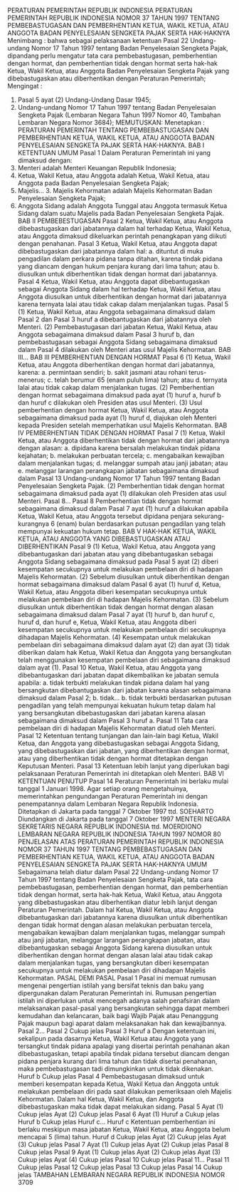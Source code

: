  PERATURAN PEMERINTAH REPUBLIK INDONESIA PERATURAN PEMERINTAH REPUBLIK INDONESIA NOMOR 37 TAHUN 1997 TENTANG PEMBEBASTUGASAN DAN PEMBERHENTIAN KETUA, WAKIL KETUA, ATAU ANGGOTA BADAN PENYELESAIAN SENGKETA PAJAK SERTA HAK-HAKNYA
Menimbang :
 bahwa sebagai pelaksanaan ketentuan Pasal 22 Undang-undang Nomor 17 Tahun 1997 tentang Badan Penyelesaian Sengketa Pajak, dipandang perlu mengatur tata cara pembebastugasan, pemberhentian dengan hormat, dan pemberhentian tidak dengan hormat serta hak-hak Ketua, Wakil Ketua, atau Anggota Badan Penyelesaian Sengketa Pajak yang dibebastugaskan atau diberhentikan dengan Peraturan Pemerintah;
Mengingat :

1. Pasal 5 ayat (2) Undang-Undang Dasar 1945;
2. Undang-undang Nomor 17 Tahun 1997 tentang Badan Penyelesaian Sengketa Pajak (Lembaran Negara Tahun 1997 Nomor 40, Tambahan Lembaran Negara Nomor 3684);
MEMUTUSKAN:
 Menetapkan : PERATURAN PEMERINTAH TENTANG PEMBEBASTUGASAN DAN PEMBERHENTIAN KETUA, WAKIL KETUA, ATAU ANGGOTA BADAN PENYELESAIAN SENGKETA PAJAK SERTA HAK-HAKNYA.
BAB I KETENTUAN UMUM
Pasal 1
Dalam Peraturan Pemerintah ini yang dimaksud dengan:
1. Menteri adalah Menteri Keuangan Republik Indonesia;
2. Ketua, Wakil Ketua, atau Anggota adalah Ketua, Wakil Ketua, atau Anggota pada Badan Penyelesaian Sengketa Pajak;
3. Majelis… 3. Majelis Kehormatan adalah Majelis Kehormatan Badan Penyelesaian Sengketa Pajak;
4. Anggota Sidang adalah Anggota Tunggal atau Anggota termasuk Ketua Sidang dalam suatu Majelis pada Badan Penyelesaian Sengketa Pajak.
BAB II PEMBEBESTUGASAN
Pasal 2
Ketua, Wakil Ketua, atau Anggota dibebastugaskan dari jabatannya dalam hal terhadap Ketua, Wakil Ketua, atau Anggota dimaksud dikeluarkan perintah penangkapan yang diikuti dengan penahanan.
Pasal 3
Ketua, Wakil Ketua, atau Anggota dapat dibebastugaskan dari jabatannya dalam hal:
a. dituntut di muka pengadilan dalam perkara pidana tanpa ditahan, karena tindak pidana yang diancam dengan hukum penjara kurang dari lima tahun; atau
b. diusulkan untuk diberhentikan tidak dengan hormat dari jabatannya.
Pasal 4
Ketua, Wakil Ketua, atau Anggota dapat dibebantugaskan sebagai Anggota Sidang dalam hal terhadap Ketua, Wakil Ketua, atau Anggota diusulkan untuk diberhentikan dengan hormat dari jabatannya karena ternyata lalai atau tidak cakap dalam menjalankan tugas.
Pasal 5
(1) Ketua, Wakil Ketua, atau Anggota sebagaimana dimaksud dalam Pasal 2 dan Pasal 3 huruf a dibebantugaskan dari jabatannya oleh Menteri.
(2) Pembebastugasan dari jabatan Ketua, Wakil Ketua, atau Anggota sebagaimana dimaksud dalam Pasal 3 huruf b, dan pembebastugasan sebagai Anggota Sidang sebagaimana dimaksud dalam Pasal 4 dilakukan oleh Menteri atas usul Majelis Kehormatan. BAB III…
BAB III PEMBERHENTIAN DENGAN HORMAT
Pasal 6
(1) Ketua, Wakil Ketua, atau Anggota diberhentikan dengan hormat dari jabatannya, karena:
a. permintaan sendiri;
b. sakit jasmani atau rohani terus-menerus;
c. telah berumur 65 (enam puluh lima) tahun; atau
d. ternyata lalai atau tidak cakap dalam menjalankan tugas.
(2) Pemberhentian dengan hormat sebagaimana dimaksud pada ayat (1) huruf a, huruf b dan huruf c dilakukan oleh Presiden atas usul Menteri.
(3) Usul pemberhentian dengan hormat Ketua, Wakil Ketua, atau Anggota sebagaimana dimaksud pada ayat (1) huruf d, diajukan oleh Menteri kepada Presiden setelah memperhatikan usul Majelis Kehormatan.
BAB IV PEMBERHENTIAN TIDAK DENGAN HORMAT
Pasal 7
(1) Ketua, Wakil Ketua, atau Anggota diberhentikan tidak dengan hormat dari jabatannya dengan alasan:
a. dipidana karena bersalah melakukan tindak pidana kejahatan;
b. melakukan perbuatan tercela;
c. mengabaikan kewajiban dalam menjalankan tugas;
d. melanggar sumpah atau janji jabatan; atau
e. melanggar larangan perangkapan jabatan sebagaimana dimaksud dalam Pasal 13 Undang-undang Nomor 17 Tahun 1997 tentang Badan Penyelesaian Sengketa Pajak.
(2) Pemberhentian tidak dengan hormat sebagaimana dimaksud pada ayat (1) dilakukan oleh Presiden atas usul Menteri. Pasal 8…
Pasal 8
Pemberhentian tidak dengan hormat sebagaimana dimaksud dalam Pasal 7 ayat (1) huruf a dilakukan apabila Ketua, Wakil Ketua, atau Anggota tersebut dipidana penjara sekurang-kurangnya 6 (enam) bulan berdasarkan putusan pengadilan yang telah mempunyai kekuatan hukum tetap.
BAB V HAK-HAK KETUA, WAKIL KETUA, ATAU ANGGOTA YANG DIBEBASTUGASKAN ATAU DIBERHENTIKAN
Pasal 9
(1) Ketua, Wakil Ketua, atau Anggota yang dibebantugaskan dari jabatan atau yang dibebantugaskan sebagai Anggota Sidang sebagaimana dimaksud pada Pasal 5 ayat (2) diberi kesempatan secukupnya untuk melakukan pembelaan diri di hadapan Majelis Kehormatan.
(2) Sebelum diusulkan untuk diberhentikan dengan hormat sebagaimana dimaksud dalam Pasal 6 ayat (1) huruf d, Ketua, Wakil Ketua, atau Anggota diberi kesempatan secukupnya untuk melakukan pembelaan diri di hadapan Majelis Kehormatan.
(3) Sebelum diusulkan untuk diberhentikan tidak dengan hormat dengan alasan sebagaimana dimaksud dalam Pasal 7 ayat (1) huruf b, dan huruf c, huruf d, dan huruf e, Ketua, Wakil Ketua, atau Anggota diberi kesempatan secukupnya untuk melakukan pembelaan diri secukupnya dihadapan Majelis Kehormatan.
(4) Kesempatan untuk melakukan pembelaan diri sebagaimana dimaksud dalam ayat (2) dan ayat (3) tidak diberikan dalam hak Ketua, Wakil Ketua dan Anggota yang bersangkutan telah menggunakan kesempatan pembelaan diri sebagaimana dimaksud dalam ayat (1).
Pasal 10
Ketua, Wakil Ketua, atau Anggota yang dibebantugaskan dari jabatan dapat dikembalikan ke jabatan semula apabila:
a. tidak terbukti melakukan tindak pidana dalam hal yang bersangkutan dibebantugaskan dari jabatan karena alasan sebagaimana dimaksud dalam Pasal 2;
b. tidak… b. tidak terbukti berdasarkan putusan pengadilan yang telah mempunyai kekuatan hukum tetap dalam hal yang bersangkutan dibebastugaskan dari jabatan karena alasan sebagaimana dimaksud dalam Pasal 3 huruf a.
Pasal 11
Tata cara pembelaan diri di hadapan Majelis Kehormatan diatud oleh Menteri.
Pasal 12
Ketentuan tentang tunjangan dan lain-lain bagi Ketua, Wakil Ketua, dan Anggota yang dibebastugaskan sebagai Anggota Sidang, yang dibebastugaskan dari jabatan, yang diberhentikan dengan hormat, atau yang diberhentikan tidak dengan hormat ditetapkan dengan Keputusan Menteri.
Pasal 13
Ketentuan lebih lanjut yang diperlukan bagi pelaksanaan Peraturan Pemerintah ini ditetapkan oleh Menteri.
BAB VI KETENTUAN PENUTUP
Pasal 14
Peraturan Pemerintah ini berlaku mulai tanggal 1 Januari 1998.
Agar setiap orang mengetahuinya, memerintahkan pengundangan Peraturan Pemerintah ini dengan penempatannya dalam Lembaran Negara Republik Indonesia. Ditetapkan di Jakarta pada tanggal 7 Oktober 1997 ttd. SOEHARTO Diundangkan di Jakarta pada tanggal 7 Oktober 1997 MENTERI NEGARA SEKRETARIS NEGARA REPUBLIK INDONESIA ttd. MOERDIONO LEMBARAN NEGARA REPUBLIK INDONESIA TAHUN 1997 NOMOR 80 PENJELASAN ATAS PERATURAN PEMERINTAH REPUBLIK INDONESIA NOMOR 37 TAHUN 1997 TENTANG PEMBEBASTUGASAN DAN PEMBERHENTIAN KETUA, WAKIL KETUA, ATAU ANGGOTA BADAN PENYELESAIAN SENGKETA PAJAK SERTA HAK-HAKNYA UMUM Sebagaimana telah diatur dalam Pasal 22 Undang-undang Nomor 17 Tahun 1997 tentang Badan Penyelesaian Sengketa Pajak, tata cara pembebastugasan, pemberhentian dengan hormat, dan pemberhentian tidak dengan hormat, serta hak-hak Ketua, Wakil Ketua, atau Anggota yang dibebastugaskan atau diberhentikan diatur lebih lanjut dengan Peraturan Pemerintah. Dalam hal Ketua, Wakil Ketua, atau Anggota dibebantugaskan dari jabatannya karena diusulkan untuk diberhentikan dengan tidak hormat dengan alasan melakukan perbuatan tercela, mengabaikan kewajiban dalam menjalankan tugas, melanggar sumpah atau janji jabatan, melanggar larangan perangkapan jabatan, atau dibebantugaskan sebagai Anggota Sidang karena diusulkan untuk diberhentikan dengan hormat dengan alasan lalai atau tidak cakap dalam menjalankan tugas, yang bersangkutan diberi kesempatan secukupnya untuk melakukan pembelaan diri dihadapan Majelis Kehormatan. PASAL DEMI PASAL
Pasal 1
Pasal ini memuat rumusan mengenai pengertian istilah yang bersifat teknis dan baku yang dipergunakan dalam Peraturan Pemerintah ini. Rumusan pengertian istilah ini diperlukan untuk mencegah adanya salah penafsiran dalam melaksanakan pasal-pasal yang bersangkutan sehingga dapat memberi kemudahan dan kelancaran, baik bagi Wajib Pajak atau Penanggung Pajak maupun bagi aparat dalam melaksanakan hak dan kewajibannya. Pasal 2…
Pasal 2
Cukup jelas
Pasal 3
Huruf a Dengan ketentuan ini, sekalipun pada dasarnya Ketua, Wakil Ketua atau Anggota yang tersangkut tindak pidana apalagi yang disertai perintah penahanan akan dibebastugaskan, tetapi apabila tindak pidana tersebut diancam dengan pidana penjara kurang dari lima tahun dan tidak disertai penahanan, maka pembebastugasan tadi dimungkinkan untuk tidak dikenakan. Huruf b Cukup jelas
Pasal 4
Pembebastugasan dimaksud untuk memberi kesempatan kepada Ketua, Wakil Ketua dan Anggota untuk melakukan pembelaan diri pada saat dilakukan pemeriksaan oleh Majelis Kehormatan. Dalam hal Ketua, Wakil Ketua, dan Anggota dibebastugaskan maka tidak dapat melakukan sidang.
Pasal 5
Ayat (1) Cukup jelas Ayat (2) Cukup jelas
Pasal 6
Ayat (1) Huruf a Cukup jelas Huruf b Cukup jelas Huruf c… Huruf c Ketentuan pemberhentian ini berlaku meskipun masa jabatan Ketua, Wakil Ketua, atau Anggota belum mencapai 5 (lima) tahun. Huruf d Cukup jelas Ayat (2) Cukup jelas Ayat (3) Cukup jelas
Pasal 7
Ayat (1) Cukup jelas Ayat (2) Cukup jelas
Pasal 8
Cukup jelas
Pasal 9
Ayat (1) Cukup jelas Ayat (2) Cukup jelas Ayat (3) Cukup jelas Ayat (4) Cukup jelas
Pasal 10
Cukup jelas Pasal 11…
Pasal 11
Cukup jelas
Pasal 12
Cukup jelas
Pasal 13
Cukup jelas
Pasal 14
Cukup jelas TAMBAHAN LEMBARAN NEGARA REPUBLIK INDONESIA NOMOR 3709